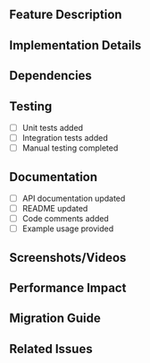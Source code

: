 ## Feature Description
<!-- Provide a detailed description of the new feature -->

## Implementation Details
<!-- Explain how you implemented the feature -->

## Dependencies
<!-- List any new dependencies or changes to existing ones -->

## Testing
<!-- Describe the tests you added and how to run them -->
- [ ] Unit tests added
- [ ] Integration tests added
- [ ] Manual testing completed

## Documentation
<!-- List documentation updates made -->
- [ ] API documentation updated
- [ ] README updated
- [ ] Code comments added
- [ ] Example usage provided

## Screenshots/Videos
<!-- Add visual demonstrations if applicable -->

## Performance Impact
<!-- Describe any performance implications -->

## Migration Guide
<!-- If this introduces breaking changes, provide migration steps -->

## Related Issues
<!-- Link to related issues or tasks -->
